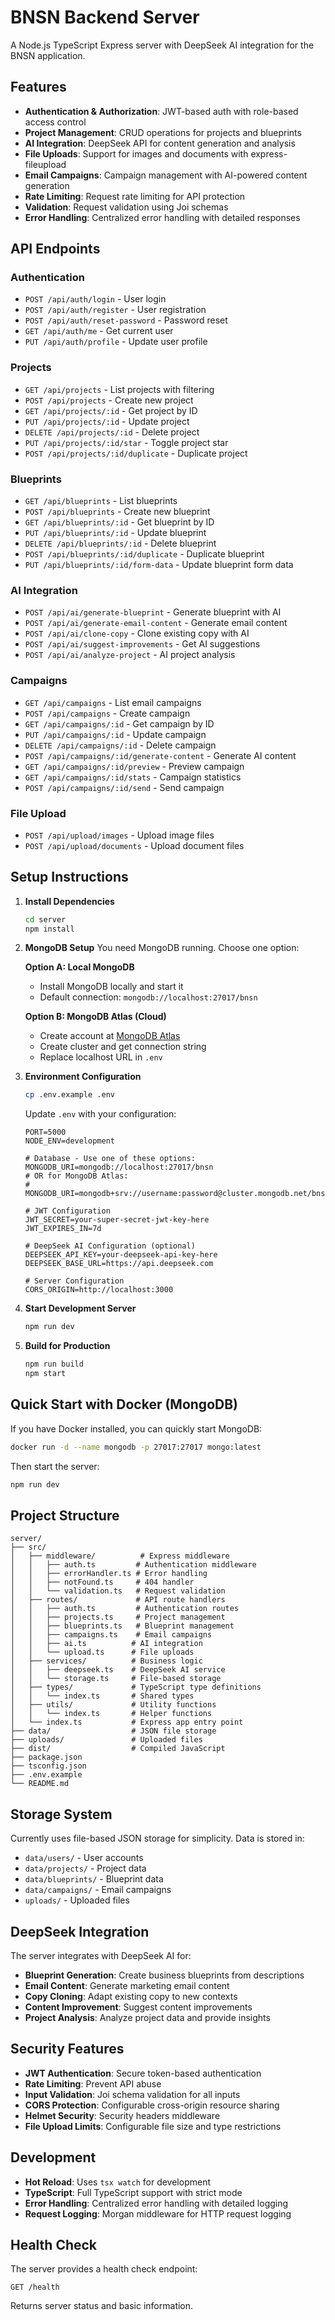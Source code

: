 # BNSN Backend Server

A Node.js TypeScript Express server with DeepSeek AI integration for the BNSN application.

## Features

- **Authentication & Authorization**: JWT-based auth with role-based access control
- **Project Management**: CRUD operations for projects and blueprints  
- **AI Integration**: DeepSeek API for content generation and analysis
- **File Uploads**: Support for images and documents with express-fileupload
- **Email Campaigns**: Campaign management with AI-powered content generation
- **Rate Limiting**: Request rate limiting for API protection
- **Validation**: Request validation using Joi schemas
- **Error Handling**: Centralized error handling with detailed responses

## API Endpoints

### Authentication
- `POST /api/auth/login` - User login
- `POST /api/auth/register` - User registration  
- `POST /api/auth/reset-password` - Password reset
- `GET /api/auth/me` - Get current user
- `PUT /api/auth/profile` - Update user profile

### Projects
- `GET /api/projects` - List projects with filtering
- `POST /api/projects` - Create new project
- `GET /api/projects/:id` - Get project by ID
- `PUT /api/projects/:id` - Update project
- `DELETE /api/projects/:id` - Delete project
- `PUT /api/projects/:id/star` - Toggle project star
- `POST /api/projects/:id/duplicate` - Duplicate project

### Blueprints
- `GET /api/blueprints` - List blueprints
- `POST /api/blueprints` - Create new blueprint
- `GET /api/blueprints/:id` - Get blueprint by ID
- `PUT /api/blueprints/:id` - Update blueprint
- `DELETE /api/blueprints/:id` - Delete blueprint
- `POST /api/blueprints/:id/duplicate` - Duplicate blueprint
- `PUT /api/blueprints/:id/form-data` - Update blueprint form data

### AI Integration
- `POST /api/ai/generate-blueprint` - Generate blueprint with AI
- `POST /api/ai/generate-email-content` - Generate email content
- `POST /api/ai/clone-copy` - Clone existing copy with AI
- `POST /api/ai/suggest-improvements` - Get AI suggestions
- `POST /api/ai/analyze-project` - AI project analysis

### Campaigns
- `GET /api/campaigns` - List email campaigns
- `POST /api/campaigns` - Create campaign
- `GET /api/campaigns/:id` - Get campaign by ID
- `PUT /api/campaigns/:id` - Update campaign
- `DELETE /api/campaigns/:id` - Delete campaign
- `POST /api/campaigns/:id/generate-content` - Generate AI content
- `GET /api/campaigns/:id/preview` - Preview campaign
- `GET /api/campaigns/:id/stats` - Campaign statistics
- `POST /api/campaigns/:id/send` - Send campaign

### File Upload
- `POST /api/upload/images` - Upload image files
- `POST /api/upload/documents` - Upload document files

## Setup Instructions

1. **Install Dependencies**
   ```bash
   cd server
   npm install
   ```

2. **MongoDB Setup**
   You need MongoDB running. Choose one option:
   
   **Option A: Local MongoDB**
   - Install MongoDB locally and start it
   - Default connection: `mongodb://localhost:27017/bnsn`
   
   **Option B: MongoDB Atlas (Cloud)**
   - Create account at [MongoDB Atlas](https://cloud.mongodb.com)
   - Create cluster and get connection string
   - Replace localhost URL in `.env`

3. **Environment Configuration**
   ```bash
   cp .env.example .env
   ```
   
   Update `.env` with your configuration:
   ```env
   PORT=5000
   NODE_ENV=development
   
   # Database - Use one of these options:
   MONGODB_URI=mongodb://localhost:27017/bnsn
   # OR for MongoDB Atlas:
   # MONGODB_URI=mongodb+srv://username:password@cluster.mongodb.net/bnsn
   
   # JWT Configuration
   JWT_SECRET=your-super-secret-jwt-key-here
   JWT_EXPIRES_IN=7d
   
   # DeepSeek AI Configuration (optional)
   DEEPSEEK_API_KEY=your-deepseek-api-key-here
   DEEPSEEK_BASE_URL=https://api.deepseek.com
   
   # Server Configuration
   CORS_ORIGIN=http://localhost:3000
   ```

4. **Start Development Server**
   ```bash
   npm run dev
   ```

5. **Build for Production**
   ```bash
   npm run build
   npm start
   ```

## Quick Start with Docker (MongoDB)

If you have Docker installed, you can quickly start MongoDB:

```bash
docker run -d --name mongodb -p 27017:27017 mongo:latest
```

Then start the server:
```bash
npm run dev
```

## Project Structure

```
server/
├── src/
│   ├── middleware/          # Express middleware
│   │   ├── auth.ts         # Authentication middleware
│   │   ├── errorHandler.ts # Error handling
│   │   ├── notFound.ts     # 404 handler
│   │   └── validation.ts   # Request validation
│   ├── routes/             # API route handlers
│   │   ├── auth.ts         # Authentication routes
│   │   ├── projects.ts     # Project management
│   │   ├── blueprints.ts   # Blueprint management
│   │   ├── campaigns.ts    # Email campaigns
│   │   ├── ai.ts          # AI integration
│   │   └── upload.ts      # File uploads
│   ├── services/          # Business logic
│   │   ├── deepseek.ts    # DeepSeek AI service
│   │   └── storage.ts     # File-based storage
│   ├── types/             # TypeScript type definitions
│   │   └── index.ts       # Shared types
│   ├── utils/             # Utility functions
│   │   └── index.ts       # Helper functions
│   └── index.ts           # Express app entry point
├── data/                  # JSON file storage
├── uploads/               # Uploaded files
├── dist/                  # Compiled JavaScript
├── package.json
├── tsconfig.json
├── .env.example
└── README.md
```

## Storage System

Currently uses file-based JSON storage for simplicity. Data is stored in:
- `data/users/` - User accounts
- `data/projects/` - Project data  
- `data/blueprints/` - Blueprint data
- `data/campaigns/` - Email campaigns
- `uploads/` - Uploaded files

## DeepSeek Integration

The server integrates with DeepSeek AI for:
- **Blueprint Generation**: Create business blueprints from descriptions
- **Email Content**: Generate marketing email content
- **Copy Cloning**: Adapt existing copy to new contexts
- **Content Improvement**: Suggest content improvements
- **Project Analysis**: Analyze project data and provide insights

## Security Features

- **JWT Authentication**: Secure token-based authentication
- **Rate Limiting**: Prevent API abuse
- **Input Validation**: Joi schema validation for all inputs
- **CORS Protection**: Configurable cross-origin resource sharing
- **Helmet Security**: Security headers middleware
- **File Upload Limits**: Configurable file size and type restrictions

## Development

- **Hot Reload**: Uses `tsx watch` for development
- **TypeScript**: Full TypeScript support with strict mode
- **Error Handling**: Centralized error handling with detailed logging
- **Request Logging**: Morgan middleware for HTTP request logging

## Health Check

The server provides a health check endpoint:
```
GET /health
```

Returns server status and basic information.